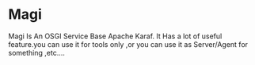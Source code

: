 # Magi
Magi Is An OSGI Service Base Apache Karaf. It Has a lot of useful feature.you can use it for tools only ,or you can use it as Server/Agent for something ,etc....
